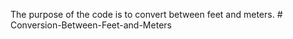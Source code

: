 The purpose of the code is to convert between feet and meters. # Conversion-Between-Feet-and-Meters
